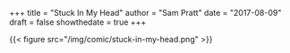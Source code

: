 +++
title = "Stuck In My Head"
author = "Sam Pratt"
date = "2017-08-09"
draft = false
showthedate = true
+++

{{< figure src="/img/comic/stuck-in-my-head.png" >}}

